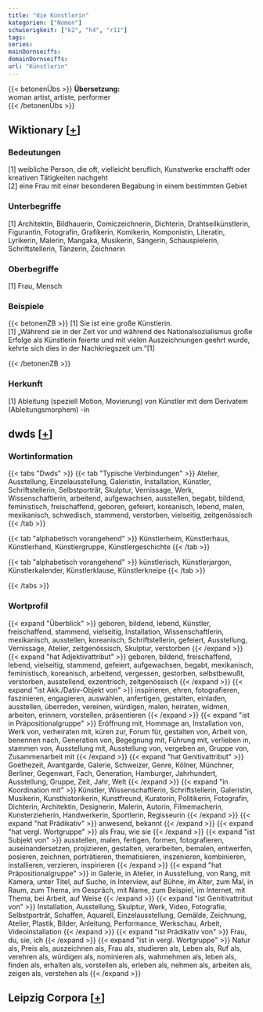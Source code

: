 ```yaml
---
title: "die Künstlerin"
kategorien: ["Nomen"]
schwierigkeit: ["k2", "h4", "r11"]
tags:
series:
mainDornseiffs:
domainDornseiffs:
url: "Künstlerin"
---
```


{{< betonenÜbs >}}
**Übersetzung:**  
woman artist, artiste, performer  
{{< /betonenÜbs >}}

## Wiktionary [[+](https://de.wiktionary.org/wiki/Künstlerin)]

### Bedeutungen
[1] weibliche Person, die oft, vielleicht beruflich, Kunstwerke erschafft oder kreativen Tätigkeiten nachgeht  
[2] eine Frau mit einer besonderen Begabung in einem bestimmten Gebiet  

### Unterbegriffe
[1] Architektin, Bildhauerin, Comiczeichnerin, Dichterin, Drahtseilkünstlerin, Figurantin, Fotografin, Grafikerin, Komikerin, Komponistin, Literatin, Lyrikerin, Malerin, Mangaka, Musikerin, Sängerin, Schauspielerin, Schriftstellerin, Tänzerin, Zeichnerin  

### Oberbegriffe
[1] Frau, Mensch  

### Beispiele
{{< betonenZB >}}
[1] Sie ist eine große Künstlerin.  
[1] „Während sie in der Zeit vor und während des Nationalsozialismus große Erfolge als Künstlerin feierte und mit vielen Auszeichnungen geehrt wurde, kehrte sich dies in der Nachkriegszeit um.“[1]  

{{< /betonenZB >}}
### Herkunft
[1] Ableitung (speziell Motion, Movierung) von Künstler mit dem Derivatem (Ableitungsmorphem) -in  



## dwds [[+](https://www.dwds.de/wb/Künstlerin)]

### Wortinformation
{{< tabs "Dwds" >}}
{{< tab "Typische Verbindungen" >}}
Atelier, Ausstellung, Einzelausstellung, Galeristin, Installation, Künstler, Schriftstellerin, Selbstporträt, Skulptur, Vernissage, Werk, Wissenschaftlerin, arbeitend, aufgewachsen, ausstellen, begabt, bildend, feministisch, freischaffend, geboren, gefeiert, koreanisch, lebend, malen, mexikanisch, schwedisch, stammend, verstorben, vielseitig, zeitgenössisch
{{< /tab >}}

{{< tab "alphabetisch vorangehend" >}}
Künstlerheim, Künstlerhaus, Künstlerhand, Künstlergruppe, Künstlergeschichte
{{< /tab >}}

{{< tab "alphabetisch vorangehend" >}}
künstlerisch, Künstlerjargon, Künstlerkalender, Künstlerklause, Künstlerkneipe
{{< /tab >}}

{{< /tabs >}}

### Wortprofil
{{< expand "Überblick" >}} geboren, bildend, lebend, Künstler, freischaffend, stammend, vielseitig, Installation, Wissenschaftlerin, mexikanisch, ausstellen, koreanisch, Schriftstellerin, gefeiert, Ausstellung, Vernissage, Atelier, zeitgenössisch, Skulptur, verstorben {{< /expand >}}
{{< expand "hat Adjektivattribut" >}} geboren, bildend, freischaffend, lebend, vielseitig, stammend, gefeiert, aufgewachsen, begabt, mexikanisch, feministisch, koreanisch, arbeitend, vergessen, gestorben, selbstbewußt, verstorben, ausstellend, exzentrisch, zeitgenössisch {{< /expand >}}
{{< expand "ist Akk./Dativ-Objekt von" >}} inspirieren, ehren, fotografieren, faszinieren, engagieren, auswählen, anfertigen, gestalten, einladen, ausstellen, überreden, vereinen, würdigen, malen, heiraten, widmen, arbeiten, erinnern, vorstellen, präsentieren {{< /expand >}}
{{< expand "ist in Präpositionalgruppe" >}} Eröffnung mit, Hommage an, Installation von, Werk von, verheiraten mit, küren zur, Forum für, gestalten von, Arbeit von, benennen nach, Generation von, Begegnung mit, Führung mit, verlieben in, stammen von, Ausstellung mit, Ausstellung von, vergeben an, Gruppe von, Zusammenarbeit mit {{< /expand >}}
{{< expand "hat Genitivattribut" >}} Goethezeit, Avantgarde, Galerie, Schweizer, Genre, Kölner, Münchner, Berliner, Gegenwart, Fach, Generation, Hamburger, Jahrhundert, Ausstellung, Gruppe, Zeit, Jahr, Welt {{< /expand >}}
{{< expand "in Koordination mit" >}} Künstler, Wissenschaftlerin, Schriftstellerin, Galeristin, Musikerin, Kunsthistorikerin, Kunstfreund, Kuratorin, Politikerin, Fotografin, Dichterin, Architektin, Designerin, Malerin, Autorin, Filmemacherin, Kunsterzieherin, Handwerkerin, Sportlerin, Regisseurin {{< /expand >}}
{{< expand "hat Prädikativ" >}} anwesend, bekannt {{< /expand >}}
{{< expand "hat vergl. Wortgruppe" >}} als Frau, wie sie {{< /expand >}}
{{< expand "ist Subjekt von" >}} ausstellen, malen, fertigen, formen, fotografieren, auseinandersetzen, projizieren, gestalten, verarbeiten, bemalen, entwerfen, posieren, zeichnen, porträtieren, thematisieren, inszenieren, kombinieren, installieren, verzieren, inspirieren {{< /expand >}}
{{< expand "hat Präpositionalgruppe" >}} in Galerie, in Atelier, in Ausstellung, von Rang, mit Kamera, unter Titel, auf Suche, in Interview, auf Bühne, im Alter, zum Mal, in Raum, zum Thema, im Gespräch, mit Name, zum Beispiel, im Internet, mit Thema, bei Arbeit, auf Weise {{< /expand >}}
{{< expand "ist Genitivattribut von" >}} Installation, Ausstellung, Skulptur, Werk, Video, Fotografie, Selbstporträt, Schaffen, Aquarell, Einzelausstellung, Gemälde, Zeichnung, Atelier, Plastik, Bilder, Anleitung, Performance, Werkschau, Arbeit, Videoinstallation {{< /expand >}}
{{< expand "ist Prädikativ von" >}} Frau, du, sie, ich {{< /expand >}}
{{< expand "ist in vergl. Wortgruppe" >}} Natur als, Preis als, auszeichnen als, Frau als, studieren als, Leben als, Ruf als, verehren als, würdigen als, nominieren als, wahrnehmen als, leben als, finden als, erhalten als, vorstellen als, erleben als, nehmen als, arbeiten als, zeigen als, verstehen als {{< /expand >}}

## Leipzig Corpora [[+](https://corpora.uni-leipzig.de/en/res?word=Künstlerin&corpusId=deu_newscrawl-public_2018)]

